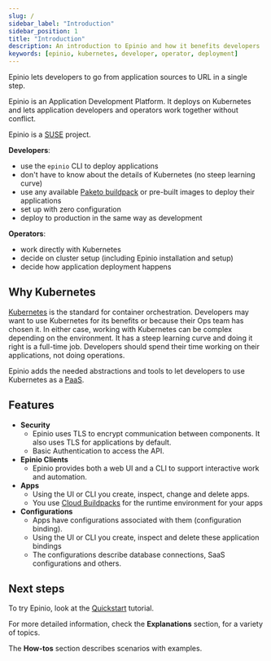 ```yaml
---
slug: /
sidebar_label: "Introduction"
sidebar_position: 1
title: "Introduction"
description: An introduction to Epinio and how it benefits developers
keywords: [epinio, kubernetes, developer, operator, deployment]
---
```


Epinio lets developers to go from application sources to URL in a single step.

Epinio is an Application Development Platform.
It deploys on Kubernetes and lets application developers and operators work together without conflict.

Epinio is a [SUSE](https://suse.com) project.

**Developers**:

- use the `epinio` CLI to deploy applications
- don't have to know about the details of Kubernetes (no steep learning curve)
- use any available [Paketo buildpack](https://paketo.io/) or pre-built images to deploy their applications
- set up with zero configuration
- deploy to production in the same way as development

**Operators**:

- work directly with Kubernetes
- decide on cluster setup (including Epinio installation and setup)
- decide how application deployment happens

## Why Kubernetes

[Kubernetes](https://kubernetes.io/) is the standard for container orchestration.
Developers may want to use Kubernetes for its benefits or because their Ops team has chosen it.
In either case, working with Kubernetes can be complex depending on the environment.
It has a steep learning curve and doing it right is a full-time job.
Developers should spend their time working on their applications, not doing operations.

Epinio adds the needed abstractions and tools to let developers to use Kubernetes as a [PaaS](https://en.wikipedia.org/wiki/Platform_as_a_service).

## Features

- **Security**
  - Epinio uses TLS to encrypt communication between components. It also uses TLS for applications by default.
  - Basic Authentication to access the API.
- **Epinio Clients**
  - Epinio provides both a web UI and a CLI to support interactive work and automation.
- **Apps**
  - Using the UI or CLI you create, inspect, change and delete apps.
  - You use [Cloud Buildpacks](https://buildpacks.io/) for the runtime environment for your apps
- **Configurations**
  - Apps have configurations associated with them (configuration binding).
  - Using the UI or CLI you create, inspect and delete these application bindings
  - The configurations describe database connections, SaaS configurations and others.

## Next steps

To try Epinio, look at the [Quickstart](./tutorials/quickstart.md) tutorial.

For more detailed information, check the **Explanations** section, for a variety of topics.

The **How-tos** section describes scenarios with examples.
